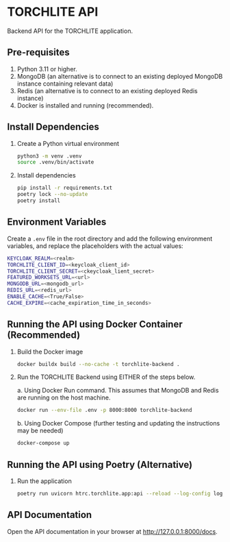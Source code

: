 # TORCHLITE API
Backend API for the TORCHLITE application.

## Pre-requisites
1. Python 3.11 or higher.
2. MongoDB (an alternative is to connect to an existing deployed MongoDB instance containing relevant data)
3. Redis (an alternative is to connect to an existing deployed Redis instance)
4. Docker is installed and running (recommended).

## Install Dependencies

1. Create a Python virtual environment
    ```bash
    python3 -m venv .venv
    source .venv/bin/activate
    ```
2. Install dependencies
   ```bash
   pip install -r requirements.txt
   poetry lock --no-update
   poetry install
   ```

## Environment Variables

Create a `.env` file in the root directory and add the following environment variables, and replace the placeholders with the actual values:

```bash
KEYCLOAK_REALM=<realm>
TORCHLITE_CLIENT_ID=<keycloak_client_id>
TORCHLITE_CLIENT_SECRET=<ckeycloak_lient_secret>
FEATURED_WORKSETS_URL=<url>
MONGODB_URL=<mongodb_url>
REDIS_URL=<redis_url>
ENABLE_CACHE=<True/False>
CACHE_EXPIRE=<cache_expiration_time_in_seconds>
```

## Running the API using Docker Container (Recommended)

1. Build the Docker image
    ```bash
    docker buildx build --no-cache -t torchlite-backend .
    ```
2. Run the TORCHLITE Backend using EITHER of the steps below.
   
   a. Using Docker Run command. This assumes that MongoDB and Redis are running on the host machine.
    ```bash
    docker run --env-file .env -p 8000:8000 torchlite-backend
    ```
   b. Using Docker Compose (further testing and updating the instructions may be needed)
    ```bash
    docker-compose up
    ```

## Running the API using Poetry (Alternative) 

1. Run the application
    ```bash
    poetry run uvicorn htrc.torchlite.app:api --reload --log-config log_conf.yaml
    ```

## API Documentation
Open the API documentation in your browser at http://127.0.0.1:8000/docs.

